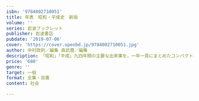 ```yaml
---
isbn: '9784002710051'
title: 年表　昭和・平成史　新版
volume: ''
series: 岩波ブックレット
publisher: 岩波書店
pubdate: '2019-07-06'
cover: 'https://cover.openbd.jp/9784002710051.jpg'
author: 中村政則／編集 森武麿／編集
description: 「昭和」「平成」九四年間の主要な出来事を，一年一頁にまとめたコンパクトな年表の決定版．
price: '680'
genre: ''
target: 一般
format: 全集・双書
content: 社会

---
```

